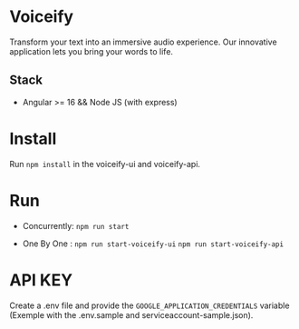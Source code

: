 # Voiceify 
Transform your text into an immersive audio experience. Our innovative application lets you bring your words to life.
## Stack
- Angular >= 16 && Node JS (with express)

# Install
Run `npm install` in the voiceify-ui and voiceify-api.

# Run
- Concurrently:  `npm run start` 

- One By One : 
`npm run start-voiceify-ui`
`npm run start-voiceify-api`

# API KEY
Create a .env file and provide the `GOOGLE_APPLICATION_CREDENTIALS` variable (Exemple with the .env.sample and serviceaccount-sample.json).

